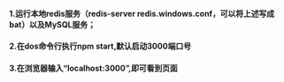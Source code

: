 #### 1.运行本地redis服务（redis-server redis.windows.conf，可以将上述写成bat）以及MySQL服务；
#### 2.在dos命令行执行npm start,默认启动3000端口号
#### 3.在浏览器输入“localhost:3000”,即可看到页面
